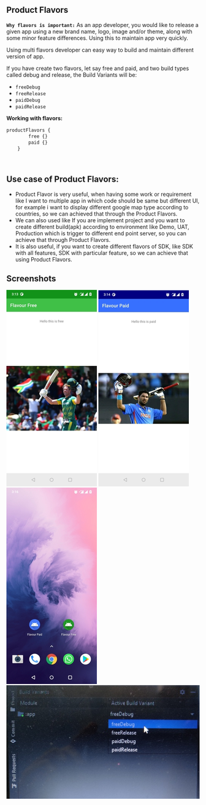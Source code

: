 Product Flavors
-----
**`Why flavors is important:`**
As an app developer, you would like to release a given app using a new brand name, logo, image and/or theme, along with some minor feature differences. Using this to maintain app very quickly.

Using multi flavors developer can easy way to build and maintain different version of app.

If you have create two flavors, let say free and paid, and two build types called debug and release, the Build Variants will be:
* `freeDebug`
* `freeRelease`
* `paidDebug`
* `paidRelease`

**Working with flavors:**
```
productFlavors {
        free {}
        paid {}
    }
```

<br/>

## Use case of Product Flavors:

- Product Flavor is very useful, when having some work or requirement like I want to multiple app in which code should be
  same but different UI, for example i want to display different google map type according to countries, so we can achieved
  that through the Product Flavors.
- We can also used like If you are implement project and you want to create different build(apk) according to environment
  like Demo, UAT, Production which is trigger to different end point server, so you can achieve that through Product Flavors.
- It is also useful, if you want to create different flavors of SDK, like SDK with all features, SDK with particular feature,
  so we can achieve that using Product Flavors.


Screenshots
-----------

![screenshot][1]  ![screenshot][2]  ![screenshot][3] ![screenshot][4]

[1]: ./screenshot/free.jpg
[2]: ./screenshot/paid.jpg
[3]: ./screenshot/free_paid_logo_label.jpg
[4]: ./screenshot/code_screen.jpg